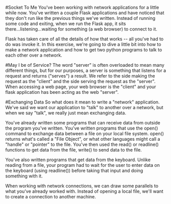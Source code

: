 #Socket To Me
You've been working with network applications for a little while now.  You've written a couple Flask applications and have noticed that they don't run like the previous things we've written.  Instead of running some code and exiting, when we run the Flask app, it sits there...listening...waiting for something (a web browser) to connect to it.

Flask has taken care of all the details of how that works -- all you've had to do was invoke it.  In this exercise, we're going to dive a little bit into how to make a network application and how to get two python programs to talk to each other over a network.

#May I be of Service?
The word "server" is often overloaded to mean many different things, but for our purposes, a server is something that listens for a request and returns ("serves") a result.  We refer to the side making the request as the "client" and the side serving the request as the "server".   When accessing a web page, your web browser is the "client" and your flask application has been acting as the web "server".

#Exchanging Data
So what does it mean to write a "network" application.  We've said we want our application to "talk" to another over a network, but when we say "talk", we really just mean exchanging data.

You've already written some programs that can receive data from outside the program you've written.  You've written programs that use the open() command to exchange data between a file on your local file system.  open() returns what's called a "File Object", or what other languages might call a "handle" or "pointer" to the file.  You've then used the read() or readline() functions to get data from the file, write() to send data to the file.

You've also written programs that get data from the keyboard.  Unlike reading from a file, your program had to wait for the user to enter data on the keyboard (using readline()) before taking that input and doing something with it.

When working with network connections, we can draw some parallels to what you've already worked with.  Instead of opening a local file, we'll want to create a connection to another machine.  

